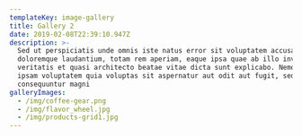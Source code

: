 ```yaml
---
templateKey: image-gallery
title: Gallery 2
date: 2019-02-08T22:39:10.947Z
description: >-
  Sed ut perspiciatis unde omnis iste natus error sit voluptatem accusantium
  doloremque laudantium, totam rem aperiam, eaque ipsa quae ab illo inventore
  veritatis et quasi architecto beatae vitae dicta sunt explicabo. Nemo enim
  ipsam voluptatem quia voluptas sit aspernatur aut odit aut fugit, sed quia
  consequuntur magni 
galleryImages:
  - /img/coffee-gear.png
  - /img/flavor_wheel.jpg
  - /img/products-grid1.jpg
---
```


